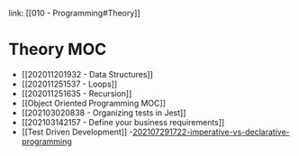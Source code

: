 link: [[010 - Programming#Theory]]

# Theory MOC
- [[202011201932 - Data Structures]]
- [[202011251537 - Loops]]
- [[202011251635 - Recursion]]
- [[Object Oriented Programming MOC]]
- [[202103020838 - Organizing tests in Jest]]
- [[202103142157 - Define your business requirements]]
- [[Test Driven Development]]
-[202107291722-imperative-vs-declarative-programming](202107291722-imperative-vs-declarative-programming.md)